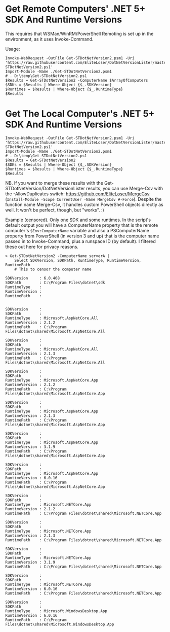 # Get Remote Computers' .NET 5+ SDK And Runtime Versions

This requires that WSMan/WinRM/PowerShell Remoting is set up in the environment, as it uses Invoke-Command.

Usage:

``` 
Invoke-WebRequest -OutFile Get-STDotNetVersion2.psm1 -Uri 'https://raw.githubusercontent.com/EliteLoser/DotNetVersionLister/master/5AndUp/Get-STDotNetVersion2.ps1'
Import-Module -Name ./Get-STDotNetVersion2.psm1    
# . D:\temp\Get-STDotNetVersion2.ps1
$Results = Get-STDotNetVersion2 -ComputerName $ArrayOfComputers
$SDKs = $Results | Where-Object {$_.SDKVersion}
$Runtimes = $Results | Where-Object {$_.RuntimeType}
$Results
```  
# Get The Local Computer's .NET 5+ SDK And Runtime Versions

```
Invoke-WebRequest -OutFile Get-STDotNetVersion2.psm1 -Uri 'https://raw.githubusercontent.com/EliteLoser/DotNetVersionLister/master/5AndUp/Get-STDotNetVersion2.ps1'
Import-Module -Name ./Get-STDotNetVersion2.psm1    
# . D:\temp\Get-STDotNetVersion2.ps1
$Results = Get-STDotNetVersion2
$SDKs = $Results | Where-Object {$_.SDKVersion}
$Runtimes = $Results | Where-Object {$_.RuntimeType}
$Results
``` 

NB. If you want to merge these results with the Get-STDotNetVersion/DotNetVersionLister results, you can use Merge-Csv with the 
-AllowDuplicates switch: https://github.com/EliteLoser/MergeCsv (`Install-Module -Scope CurrentUser -Name MergeCsv #-Force`). 
Despite the function name Merge-Csv, it handles custom PowerShell objects directly as well. It won't be perfect, though, but "works". :)

Example (censored). Only one SDK and some runtimes. In the script's default output you will have a ComputerName property
that is the remote computer's `$Env:ComputerName` variable and also a PSComputerName property from PowerShell (in version
3 and up) that is the computer name passed in to Invoke-Command, plus a runspace ID (by default). I filtered these out here
for privacy reasons.

```
> Get-STDotNetVersion2 -ComputerName serverA | 
    Select SDKVersion, SDKPath, RuntimeType, RuntimeVersion, RuntimePath
    # This to censor the computer name

SDKVersion     : 6.0.408
SDKPath        : C:\Program Files\dotnet\sdk
RuntimeType    :
RuntimeVersion :
RuntimePath    :


SDKVersion     :
SDKPath        :
RuntimeType    : Microsoft.AspNetCore.All
RuntimeVersion : 2.1.2
RuntimePath    : C:\Program Files\dotnet\shared\Microsoft.AspNetCore.All

SDKVersion     :
SDKPath        :
RuntimeType    : Microsoft.AspNetCore.All
RuntimeVersion : 2.1.3
RuntimePath    : C:\Program Files\dotnet\shared\Microsoft.AspNetCore.All

SDKVersion     :
SDKPath        :
RuntimeType    : Microsoft.AspNetCore.App
RuntimeVersion : 2.1.2
RuntimePath    : C:\Program Files\dotnet\shared\Microsoft.AspNetCore.App

SDKVersion     :
SDKPath        :
RuntimeType    : Microsoft.AspNetCore.App
RuntimeVersion : 2.1.3
RuntimePath    : C:\Program Files\dotnet\shared\Microsoft.AspNetCore.App

SDKVersion     :
SDKPath        :
RuntimeType    : Microsoft.AspNetCore.App
RuntimeVersion : 3.1.9
RuntimePath    : C:\Program Files\dotnet\shared\Microsoft.AspNetCore.App

SDKVersion     :
SDKPath        :
RuntimeType    : Microsoft.AspNetCore.App
RuntimeVersion : 6.0.16
RuntimePath    : C:\Program Files\dotnet\shared\Microsoft.AspNetCore.App

SDKVersion     :
SDKPath        :
RuntimeType    : Microsoft.NETCore.App
RuntimeVersion : 2.1.2
RuntimePath    : C:\Program Files\dotnet\shared\Microsoft.NETCore.App

SDKVersion     :
SDKPath        :
RuntimeType    : Microsoft.NETCore.App
RuntimeVersion : 2.1.3
RuntimePath    : C:\Program Files\dotnet\shared\Microsoft.NETCore.App

SDKVersion     :
SDKPath        :
RuntimeType    : Microsoft.NETCore.App
RuntimeVersion : 3.1.9
RuntimePath    : C:\Program Files\dotnet\shared\Microsoft.NETCore.App

SDKVersion     :
SDKPath        :
RuntimeType    : Microsoft.NETCore.App
RuntimeVersion : 6.0.16
RuntimePath    : C:\Program Files\dotnet\shared\Microsoft.NETCore.App

SDKVersion     :
SDKPath        :
RuntimeType    : Microsoft.WindowsDesktop.App
RuntimeVersion : 6.0.16
RuntimePath    : C:\Program Files\dotnet\shared\Microsoft.WindowsDesktop.App


```


